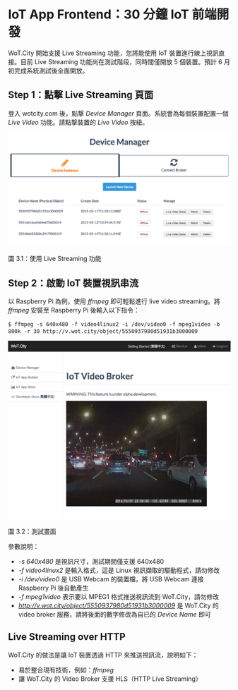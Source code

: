 # IoT App Frontend：30 分鐘 IoT 前端開發

WoT.City 開始支援 Live Streaming 功能，您將能使用 IoT 裝置進行線上視訊直接。目前 Live Streaming 功能尚在測試階段，同時間僅開放 5 個裝置。預計 6 月初完成系統測試後全面開放。

## Step 1：點撃 Live Streaming 頁面

登入 wotcity.com 後，點撃 *Device Manager* 頁面。系統會為每個裝置配置一個 *Live Video* 功能。請點撃裝置的 *Live Video* 按紐。

![圖 3.1：使用 Live Streaming 功能](https://raw.githubusercontent.com/jollen/wotcity-guide/master/live-streaming/3.1.png)

圖 3.1：使用 Live Streaming 功能

## Step 2：啟動 IoT 裝置視訊串流

以 Raspberry Pi 為例，使用 *ffmpeg* 即可輕鬆進行 live video streaming。將 *ffmpeg* 安裝至 Raspberry Pi 後輸入以下指令：

```
$ ffmpeg -s 640x480 -f video4linux2 -i /dev/video0 -f mpeg1video -b 800k -r 30 http://v.wot.city/object/5550937980d51931b3000009

```

![圖 3.2：測試畫面](https://raw.githubusercontent.com/jollen/wotcity-guide/master/live-streaming/3.2.png)

圖 3.2：測試畫面

參數說明：

* *-s 640x480* 是視訊尺寸，測試期間僅支援 640x480
* *-f video4linux2* 是輸入格式，這是 Linux 視訊擷取的驅動程式，請勿修改
* *-i /dev/video0* 是 USB Webcam 的裝置檔，將 USB Webcam 連接 Raspberry Pi 後自動產生
* *-f mpeg1video* 表示要以 MPEG1 格式推送視訊流到 WoT.City，請勿修改
* *http://v.wot.city/object/5550937980d51931b3000009* 是 WoT.City 的 video broker 服務，請將後面的數字修改為自已的 *Device Name* 即可

## Live Streaming over HTTP

WoT.City 的做法是讓 IoT 裝置透過 HTTP 來推送視訊流，說明如下：

* 易於整合現有技術，例如：*ffmpeg*
* 讓 WoT.City 的 Video Broker 支援 HLS（HTTP Live Streaming）
